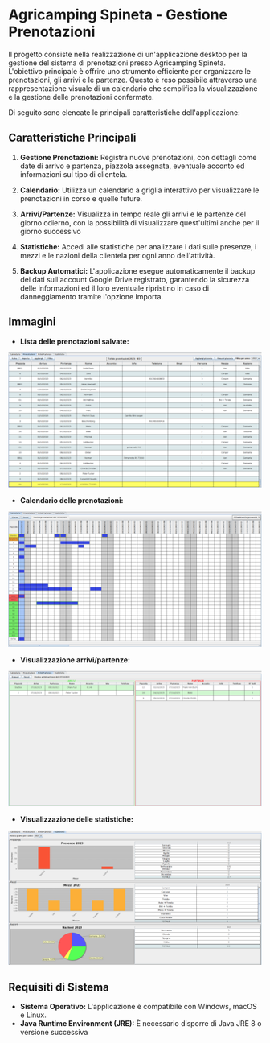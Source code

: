 # Agricamping Spineta - Gestione Prenotazioni

Il progetto consiste nella realizzazione di un'applicazione desktop per la gestione del sistema di prenotazioni presso Agricamping Spineta. L'obiettivo principale è offrire uno strumento efficiente per organizzare le prenotazioni, gli arrivi e le partenze. Questo è reso possibile attraverso una rappresentazione visuale di un calendario che semplifica la visualizzazione e la gestione delle prenotazioni confermate.

Di seguito sono elencate le principali caratteristiche dell'applicazione:

## Caratteristiche Principali

1. **Gestione Prenotazioni:** Registra nuove prenotazioni, con dettagli come date di arrivo e partenza, piazzola assegnata, eventuale acconto ed informazioni sul tipo di clientela.

2. **Calendario:** Utilizza un calendario a griglia interattivo per visualizzare le prenotazioni in corso e quelle future.

3. **Arrivi/Partenze:** Visualizza in tempo reale gli arrivi e le partenze del giorno odierno, con la possibilità di visualizzare quest'ultimi anche per il giorno successivo

3. **Statistiche:** Accedi alle statistiche per analizzare i dati sulle presenze, i mezzi e le nazioni della clientela per ogni anno dell'attività. 

4. **Backup Automatici:** L'applicazione esegue automaticamente il backup dei dati sull'account Google Drive registrato, garantendo la sicurezza delle informazioni ed il loro eventuale ripristino in caso di danneggiamento tramite l'opzione Importa.

## Immagini

- **Lista delle prenotazioni salvate:**

![Lista prenotazioni](img/prenotazioni.png)

- **Calendario delle prenotazioni:**

![Calendario prenotazioni](img/calendario.png)

- **Visualizzazione arrivi/partenze:**

![Arrivi/Partenze](img/a_p.png)

- **Visualizzazione delle statistiche:**

![Statistiche](img/stats.png)


## Requisiti di Sistema

- **Sistema Operativo:** L'applicazione è compatibile con Windows, macOS e Linux.
- **Java Runtime Environment (JRE):** È necessario disporre di Java JRE 8 o versione successiva

